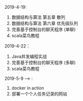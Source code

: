 2019-4-19:
1. 数据结构与算法    第五章 散列
2. 数据结构与算法    第六章 优先级队列
3. 完善基于控制台的聊天程序 (单聊)
4. scala菜鸟教程

2019-4-22：
1. Java并发编程实战
2. 完善基于控制台的聊天程序 (多聊)
3. scala菜鸟教程


2019-5-9 --> :
1. docker in action
2. 部署一个个人任务记录的网站









































